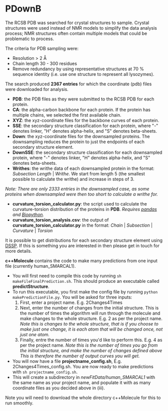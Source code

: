 # PDownB

The RCSB PDB was searched for crystal structures to sample. Crystal structures were used instead of NMR models to simplify the data analysis process; NMR structures often contain multiple models that could be problematic to process.

The criteria for PDB sampling were:

- Resolution > 2 Å
- Chain length 30 - 300 residues
- Remove redundancy by using representative structures at 70 % sequence identity (i.e. use one structure to represent all lysozymes).

The search produced **2367 entries** for which the coordinate (pdb) files were downloaded for analysis.
- **PDB**: the PDB files as they were submitted to the RCSB PDB for each protein.
- **CA**: the alpha-carbon backbone for each protein. If the protein has multiple chains, we selected the first available chain.
- **XYZ**: the xyz-coordinate files for the backbone curves of each protein.
- **SSE**: the secondary structure classification for each protein, where "-" denotes linker, "H" denotes alpha-helix, and "S" denotes beta-sheets.
- **Down**: the xyz-coordinate files for the downsampled proteins. The downsampling reduces the protein to just the endpoints of each secondary structure element.
- **DownSSE**: the secondary structure classification for each downsampled protein, where "-" denotes linker, "H" denotes alpha-helix, and "S" denotes beta-sheets.
- **Writhes**: the writhe data of each downsampled protein in the format: *Subsection Length* | *Writhe*. We start from length 5 (the smallest possible to calculate the writhe) and increase in steps of 3.

*Note: There are only 2333 entries in the downsampled case, as some proteins when downsampled were then too short to calculate a writhe for.*

- **curvature_torsion_calculator.py**: the script used to calculate the curvature-torsion distribution of the proteins in **PDB**. *Requires [pandas](https://pandas.pydata.org/) and [Biopython](https://biopython.org/).*
- **curvature_torsion_analysis.csv**: the output of **curvature_torsion_calculator.py** in the format: *Chain* | *Subsection* | *Curvature* | *Torsion*

It is possible to get distributions for each secondary structure element using [DSSP](https://swift.cmbi.umcn.nl/gv/dssp/). If this is something you are interested in then please get in touch for more details.

**c++Molecule** contains the code to make many predictions from one input file (currently human_SMARCAL1).
- You will first need to compile this code by running ```sh makeFileFinalPrediction.sh```. This should produce an executable called **predictStructure**.
- To run this executable, you first make the config file by running ```python makePredictionFile.py```. You will be asked for three inputs:
  1. First, enter a project name. E.g. 2Changes4Times
  2. Next, enter the number of changes from the initial structure. This is the number of times the algorithm will run through the molecule and make changes to the whole structure. E.g. 2 as per the project name. *Note this is changes to the whole structure, that is if you choose to make just one change, it is each atom that will be changed once, not just one atom.* 
  3. Finally, entre the number of times you'd like to perform this. E.g. 4 as per the project name. *Note this is the number of times you go from the initial structure, and make the number of changes defined above This is therefore the number of output curves you will get.*
- You will now have a file **projectname_config.sh**, E.g. 2Changes4Times_config.sh. You are now ready to make predictions with ```sh projectname_config.sh```.
- This will create a subdirectory in *newFitData/human_SMARCAL1* with the same name as your project name, and populate it with as many coordinate files as you decided above in (iii).

Note you will need to download the whole directory c++Molecule for this to run smoothly. 
